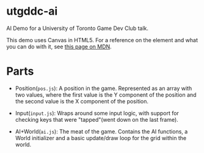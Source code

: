 utgddc-ai
=========

AI Demo for a University of Toronto Game Dev Club talk.

This demo uses Canvas in HTML5. For a reference on the <canvas> element and what you can do with it,
see [this page on MDN](https://developer.mozilla.org/en-US/docs/Web/API/Canvas_API).

Parts
==============

* Position(```pos.js```): A position in the game. Represented as an array with two values, where the
first value is the Y component of the position and the second value is the X component of the position.

* Input(```input.js```): Wraps around some input logic, with support for checking keys that were "tapped"(went
down on the last frame).

* AI+World(```ai.js```): The meat of the game. Contains the AI functions, a World initializer and a basic update/draw
loop for the grid within the world.
